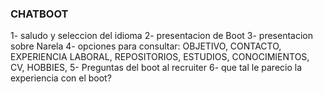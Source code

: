 ### CHATBOOT
1- saludo y seleccion del idioma
2- presentacion de Boot
3- presentacion sobre Narela
4- opciones para consultar: OBJETIVO, CONTACTO, EXPERIENCIA LABORAL, REPOSITORIOS, ESTUDIOS, CONOCIMIENTOS, CV, HOBBIES, 
5- Preguntas del boot al recruiter
6- que tal le parecio la experiencia con el boot?